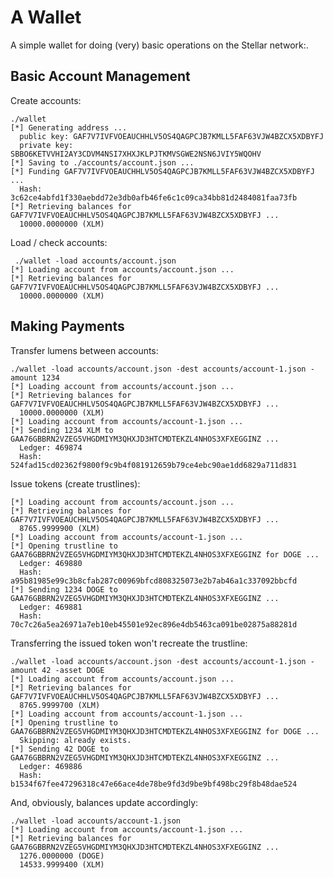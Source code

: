 # A Wallet #
A simple wallet for doing (very) basic operations on the Stellar network:.

## Basic Account Management ##
Create accounts:

    ./wallet  
    [*] Generating address ...
      public key: GAF7V7IVFVOEAUCHHLV5OS4QAGPCJB7KMLL5FAF63VJW4BZCX5XDBYFJ
      private key: SBBO6KETVVHI2AY3CDVM4NSI7XHXJKLPJTKMVSGWE2NSN6JVIY5WQOHV
    [*] Saving to ./accounts/account.json ...
    [*] Funding GAF7V7IVFVOEAUCHHLV5OS4QAGPCJB7KMLL5FAF63VJW4BZCX5XDBYFJ ...
      Hash: 3c62ce4abfd1f330aebdd72e3db0afb46fe6c1c09ca34bb81d2484081faa73fb
    [*] Retrieving balances for GAF7V7IVFVOEAUCHHLV5OS4QAGPCJB7KMLL5FAF63VJW4BZCX5XDBYFJ ...
      10000.0000000 (XLM)

Load / check accounts:

     ./wallet -load accounts/account.json 
    [*] Loading account from accounts/account.json ...
    [*] Retrieving balances for GAF7V7IVFVOEAUCHHLV5OS4QAGPCJB7KMLL5FAF63VJW4BZCX5XDBYFJ ...
      10000.0000000 (XLM)

## Making Payments ##
Transfer lumens between accounts:

    ./wallet -load accounts/account.json -dest accounts/account-1.json -amount 1234
    [*] Loading account from accounts/account.json ...
    [*] Retrieving balances for GAF7V7IVFVOEAUCHHLV5OS4QAGPCJB7KMLL5FAF63VJW4BZCX5XDBYFJ ...
      10000.0000000 (XLM)
    [*] Loading account from accounts/account-1.json ...
    [*] Sending 1234 XLM to GAA76GBBRN2VZEG5VHGDMIYM3QHXJD3HTCMDTEKZL4NHOS3XFXEGGINZ ...
      Ledger: 469874
      Hash: 524fad15cd02362f9800f9c9b4f081912659b79ce4ebc90ae1dd6829a711d831

Issue tokens (create trustlines):

    [*] Loading account from accounts/account.json ...
    [*] Retrieving balances for GAF7V7IVFVOEAUCHHLV5OS4QAGPCJB7KMLL5FAF63VJW4BZCX5XDBYFJ ...
      8765.9999900 (XLM)
    [*] Loading account from accounts/account-1.json ...
    [*] Opening trustline to GAA76GBBRN2VZEG5VHGDMIYM3QHXJD3HTCMDTEKZL4NHOS3XFXEGGINZ for DOGE ...
      Ledger: 469880
      Hash: a95b81985e99c3b8cfab287c00969bfcd808325073e2b7ab46a1c337092bbcfd
    [*] Sending 1234 DOGE to GAA76GBBRN2VZEG5VHGDMIYM3QHXJD3HTCMDTEKZL4NHOS3XFXEGGINZ ...
      Ledger: 469881
      Hash: 70c7c26a5ea26971a7eb10eb45501e92ec896e4db5463ca091be02875a88281d

Transferring the issued token won't recreate the trustline:

    ./wallet -load accounts/account.json -dest accounts/account-1.json -amount 42 -asset DOGE  
    [*] Loading account from accounts/account.json ...
    [*] Retrieving balances for GAF7V7IVFVOEAUCHHLV5OS4QAGPCJB7KMLL5FAF63VJW4BZCX5XDBYFJ ...
      8765.9999700 (XLM)
    [*] Loading account from accounts/account-1.json ...
    [*] Opening trustline to GAA76GBBRN2VZEG5VHGDMIYM3QHXJD3HTCMDTEKZL4NHOS3XFXEGGINZ for DOGE ...
      Skipping: already exists.
    [*] Sending 42 DOGE to GAA76GBBRN2VZEG5VHGDMIYM3QHXJD3HTCMDTEKZL4NHOS3XFXEGGINZ ...
      Ledger: 469886
      Hash: b1534f67fee47296318c47e66ace4de78be9fd3d9be9bf498bc29f8b48dae524

And, obviously, balances update accordingly:

    ./wallet -load accounts/account-1.json
    [*] Loading account from accounts/account-1.json ...
    [*] Retrieving balances for GAA76GBBRN2VZEG5VHGDMIYM3QHXJD3HTCMDTEKZL4NHOS3XFXEGGINZ ...
      1276.0000000 (DOGE)
      14533.9999400 (XLM)

